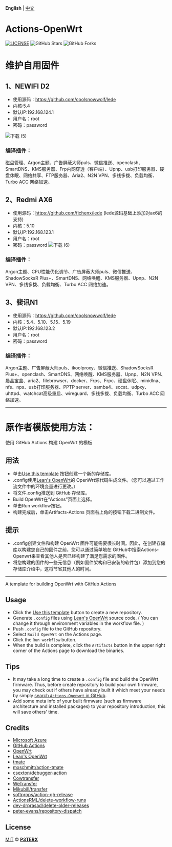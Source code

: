 **English** | [中文](https://p3terx.com/archives/build-openwrt-with-github-actions.html)

# Actions-OpenWrt

[![LICENSE](https://img.shields.io/github/license/mashape/apistatus.svg?style=flat-square&label=LICENSE)](https://github.com/P3TERX/Actions-OpenWrt/blob/master/LICENSE)
![GitHub Stars](https://img.shields.io/github/stars/P3TERX/Actions-OpenWrt.svg?style=flat-square&label=Stars&logo=github)
![GitHub Forks](https://img.shields.io/github/forks/P3TERX/Actions-OpenWrt.svg?style=flat-square&label=Forks&logo=github)


# 维护自用固件
## 1、NEWIFI D2
- 使用源码：https://github.com/coolsnowwolf/lede
- 内核:5.4
- 默认IP:192.168.124.1
- 用户名：root
- 密码：password

![下载 (5)](https://user-images.githubusercontent.com/86181542/159106441-fdd3c90c-abd0-4f0c-8d5f-ddaa40819dab.png)
### 编译插件：
磁盘管理、Argon主题、广告屏蔽大师puls、微信推送、openclash、SmartDNS、KMS服务器、Frp内网穿透（客户端）、Upnp、usb打印服务器、硬盘休眠、网络共享、FTP服务器、Aria2、N2N VPN、多线多拨、负载均衡、Turbo ACC 网络加速。

## 2、Redmi AX6
- 使用源码：https://github.com/fichenx/lede (lede源码基础上添加对ax6的支持)
- 内核：5.10
- 默认IP:192.168.123.1
- 用户名：root
- 密码：password
![下载 (6)](https://user-images.githubusercontent.com/86181542/159106907-30052d04-b1d1-4975-aa02-ebb699e3cf8d.png)

### 编译插件：
Argon主题、CPU性能优化调节、广告屏蔽大师puls、微信推送、ShadowSocksR Plus+、SmartDNS、网络唤醒、KMS服务器、Upnp、N2N VPN、多线多拨、负载均衡、Turbo ACC 网络加速。


## 3、裴讯N1
- 使用源码：https://github.com/coolsnowwolf/lede 
- 内核：5.4、5.10、5.15、5.19
- 默认IP:192.168.123.2
- 用户名：root
- 密码：password


### 编译插件：
Argon主题、广告屏蔽大师puls、ikoolproxy、微信推送、ShadowSocksR Plus+、openclash、SmartDNS、网络唤醒、KMS服务器、Upnp、N2N VPN、晨晶宝盒、aria2、filebrowser、docker、Frps、Frpc、硬盘休眠、minidlna、nfs、nps、usb打印服务器、PPTP server、samba4、socat、udpxy、uhttpd、watchcat高级重启、wireguard、多线多拨、负载均衡、Turbo ACC 网络加速。


---------------------------

# 原作者模版使用方法：

使用 GitHub Actions 构建 OpenWrt 的模板

## 用法
- 单击[Use this template](https://github.com/P3TERX/Actions-OpenWrt/generate) 按钮创建一个新的存储库。
- .config使用[Lean's OpenWrt](https://github.com/coolsnowwolf/lede)的 OpenWrt源代码生成文件。（您可以通过工作流文件中的环境变量进行更改。）
- 将文件.config推送到 GitHub 存储库。
- Build OpenWrt在“Actions”页面上选择。
- 单击Run workflow按钮。
- 构建完成后，单击Artifacts-Actions 页面右上角的按钮下载二进制文件。

## 提示
- .config创建文件和构建 OpenWrt 固件可能需要很长时间。因此，在创建存储库以构建您自己的固件之前，您可以通过简单地在 GitHub中搜索Actions-Openwrt来查看其他人是否已经构建了满足您需求的固件。
- 将您构建的固件的一些元信息（例如固件架构和已安装的软件包）添加到您的存储库介绍中，这将节省其他人的时间。


--------------------------------------------------------------------------------------------------------------------------
A template for building OpenWrt with GitHub Actions

## Usage

- Click the [Use this template](https://github.com/P3TERX/Actions-OpenWrt/generate) button to create a new repository.
- Generate `.config` files using [Lean's OpenWrt](https://github.com/coolsnowwolf/lede) source code. ( You can change it through environment variables in the workflow file. )
- Push `.config` file to the GitHub repository.
- Select `Build OpenWrt` on the Actions page.
- Click the `Run workflow` button.
- When the build is complete, click the `Artifacts` button in the upper right corner of the Actions page to download the binaries.

## Tips

- It may take a long time to create a `.config` file and build the OpenWrt firmware. Thus, before create repository to build your own firmware, you may check out if others have already built it which meet your needs by simply [search `Actions-Openwrt` in GitHub](https://github.com/search?q=Actions-openwrt).
- Add some meta info of your built firmware (such as firmware architecture and installed packages) to your repository introduction, this will save others' time.









## Credits

- [Microsoft Azure](https://azure.microsoft.com)
- [GitHub Actions](https://github.com/features/actions)
- [OpenWrt](https://github.com/openwrt/openwrt)
- [Lean's OpenWrt](https://github.com/coolsnowwolf/lede)
- [tmate](https://github.com/tmate-io/tmate)
- [mxschmitt/action-tmate](https://github.com/mxschmitt/action-tmate)
- [csexton/debugger-action](https://github.com/csexton/debugger-action)
- [Cowtransfer](https://cowtransfer.com)
- [WeTransfer](https://wetransfer.com/)
- [Mikubill/transfer](https://github.com/Mikubill/transfer)
- [softprops/action-gh-release](https://github.com/softprops/action-gh-release)
- [ActionsRML/delete-workflow-runs](https://github.com/ActionsRML/delete-workflow-runs)
- [dev-drprasad/delete-older-releases](https://github.com/dev-drprasad/delete-older-releases)
- [peter-evans/repository-dispatch](https://github.com/peter-evans/repository-dispatch)

## License

[MIT](https://github.com/P3TERX/Actions-OpenWrt/blob/main/LICENSE) © [**P3TERX**](https://p3terx.com)

